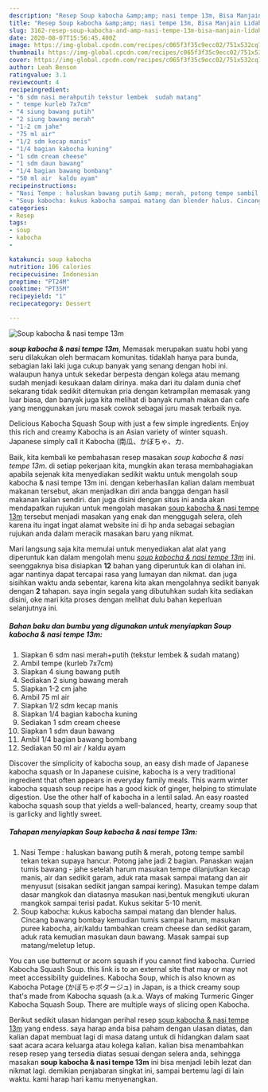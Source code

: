 ```yaml
---
description: "Resep Soup kabocha &amp;amp; nasi tempe 13m, Bisa Manjain Lidah"
title: "Resep Soup kabocha &amp;amp; nasi tempe 13m, Bisa Manjain Lidah"
slug: 3162-resep-soup-kabocha-and-amp-nasi-tempe-13m-bisa-manjain-lidah
date: 2020-08-07T15:56:45.400Z
image: https://img-global.cpcdn.com/recipes/c065f3f35c9ecc02/751x532cq70/soup-kabocha-nasi-tempe-13m-foto-resep-utama.jpg
thumbnail: https://img-global.cpcdn.com/recipes/c065f3f35c9ecc02/751x532cq70/soup-kabocha-nasi-tempe-13m-foto-resep-utama.jpg
cover: https://img-global.cpcdn.com/recipes/c065f3f35c9ecc02/751x532cq70/soup-kabocha-nasi-tempe-13m-foto-resep-utama.jpg
author: Leah Benson
ratingvalue: 3.1
reviewcount: 4
recipeingredient:
- "6 sdm nasi merahputih tekstur lembek  sudah matang"
- " tempe kurleb 7x7cm"
- "4 siung bawang putih"
- "2 siung bawang merah"
- "1-2 cm jahe"
- "75 ml air"
- "1/2 sdm kecap manis"
- "1/4 bagian kabocha kuning"
- "1 sdm cream cheese"
- "1 sdm daun bawang"
- "1/4 bagian bawang bombang"
- "50 ml air  kaldu ayam"
recipeinstructions:
- "Nasi Tempe : haluskan bawang putih &amp; merah, potong tempe sambil tekan tekan supaya hancur. Potong jahe jadi 2 bagian. Panaskan wajan tumis bawang - jahe setelah harum masukan tempe dilanjutkan kecap manis, air dan sedikit garam, aduk rata masak sampai matang dan air menyusut (sisakan sedikit jangan sampai kering). Masukan tempe dalam dasar mangkok dan diatasnya masukan nasi,bentuk mengikuti ukuran mangkok sampai terisi padat. Kukus sekitar 5-10 menit."
- "Soup kabocha: kukus kabocha sampai matang dan blender halus. Cincang bawang bombay kemudian tumis sampai harum, masukan puree kabocha, air/kaldu tambahkan cream cheese dan sedikit garam, aduk rata kemudian masukan daun bawang. Masak sampai sup matang/meletup letup."
categories:
- Resep
tags:
- soup
- kabocha
- 

katakunci: soup kabocha  
nutrition: 106 calories
recipecuisine: Indonesian
preptime: "PT24M"
cooktime: "PT35M"
recipeyield: "1"
recipecategory: Dessert

---
```



![Soup kabocha &amp; nasi tempe 13m](https://img-global.cpcdn.com/recipes/c065f3f35c9ecc02/751x532cq70/soup-kabocha-nasi-tempe-13m-foto-resep-utama.jpg)

<b><i>soup kabocha &amp; nasi tempe 13m</i></b>, Memasak merupakan suatu hobi yang seru dilakukan oleh bermacam komunitas. tidaklah hanya para bunda, sebagian laki laki juga cukup banyak yang senang dengan hobi ini. walaupun hanya untuk sekedar berpesta dengan kolega atau memang sudah menjadi kesukaan dalam dirinya. maka dari itu dalam dunia chef sekarang tidak sedikit ditemukan pria dengan ketrampilan memasak yang luar biasa, dan banyak juga kita melihat di banyak rumah makan dan cafe yang menggunakan juru masak cowok sebagai juru masak terbaik nya.

Delicious Kabocha Squash Soup with just a few simple ingredients. Enjoy this rich and creamy Kabocha is an Asian variety of winter squash. Japanese simply call it Kabocha (南瓜、かぼちゃ、カ.

Baik, kita kembali ke pembahasan resep masakan <i>soup kabocha &amp; nasi tempe 13m</i>. di setiap pekerjaan kita, mungkin akan terasa membahagiakan apabila sejenak kita menyediakan sedikit waktu untuk mengolah soup kabocha &amp; nasi tempe 13m ini. dengan keberhasilan kalian dalam membuat makanan tersebut, akan menjadikan diri anda bangga dengan hasil makanan kalian sendiri. dan juga disini dengan situs ini anda akan mendapatkan rujukan untuk mengolah masakan <u>soup kabocha &amp; nasi tempe 13m</u> tersebut menjadi masakan yang enak dan menggugah selera, oleh karena itu ingat ingat alamat website ini di hp anda sebagai sebagian rujukan anda dalam meracik masakan baru yang nikmat.


Mari langsung saja kita memulai untuk menyediakan alat alat yang diperuntuk kan dalam mengolah menu <u><i>soup kabocha &amp; nasi tempe 13m</i></u> ini. seenggaknya bisa disiapkan <b>12</b> bahan yang diperuntuk kan di olahan ini. agar nantinya dapat tercapai rasa yang lumayan dan nikmat. dan juga sisihkan waktu anda sebentar, karena kita akan mengolahnya sedikit banyak dengan <b>2</b> tahapan. saya ingin segala yang dibutuhkan sudah kita sediakan disini, oke mari kita proses dengan melihat dulu bahan keperluan selanjutnya ini.

<!--inarticleads1-->

##### Bahan baku dan bumbu yang digunakan untuk menyiapkan Soup kabocha &amp; nasi tempe 13m:

1. Siapkan 6 sdm nasi merah+putih (tekstur lembek &amp; sudah matang)
1. Ambil  tempe (kurleb 7x7cm)
1. Siapkan 4 siung bawang putih
1. Sediakan 2 siung bawang merah
1. Siapkan 1-2 cm jahe
1. Ambil 75 ml air
1. Siapkan 1/2 sdm kecap manis
1. Siapkan 1/4 bagian kabocha kuning
1. Sediakan 1 sdm cream cheese
1. Siapkan 1 sdm daun bawang
1. Ambil 1/4 bagian bawang bombang
1. Sediakan 50 ml air / kaldu ayam


Discover the simplicity of kabocha soup, an easy dish made of Japanese kabocha squash or In Japanese cuisine, kabocha is a very traditional ingredient that often appears in everyday family meals. This warm winter kabocha squash soup recipe has a good kick of ginger, helping to stimulate digestion. Use the other half of kabocha in a lentil salad. An easy roasted kabocha squash soup that yields a well-balanced, hearty, creamy soup that is garlicky and lightly sweet. 

<!--inarticleads2-->

##### Tahapan menyiapkan Soup kabocha &amp; nasi tempe 13m:

1. Nasi Tempe : haluskan bawang putih &amp; merah, potong tempe sambil tekan tekan supaya hancur. Potong jahe jadi 2 bagian. Panaskan wajan tumis bawang - jahe setelah harum masukan tempe dilanjutkan kecap manis, air dan sedikit garam, aduk rata masak sampai matang dan air menyusut (sisakan sedikit jangan sampai kering). Masukan tempe dalam dasar mangkok dan diatasnya masukan nasi,bentuk mengikuti ukuran mangkok sampai terisi padat. Kukus sekitar 5-10 menit.
1. Soup kabocha: kukus kabocha sampai matang dan blender halus. Cincang bawang bombay kemudian tumis sampai harum, masukan puree kabocha, air/kaldu tambahkan cream cheese dan sedikit garam, aduk rata kemudian masukan daun bawang. Masak sampai sup matang/meletup letup.


You can use butternut or acorn squash if you cannot find kabocha. Curried Kabocha Squash Soup. this link is to an external site that may or may not meet accessibility guidelines. Kabocha Soup, which is also known as Kabocha Potage (かぼちゃポタージュ) in Japan, is a thick creamy soup that&#39;s made from Kabocha squash (a.k.a. Ways of making Turmeric Ginger Kabocha Squash Soup. There are multiple ways of slicing open Kabocha. 

Berikut sedikit ulasan hidangan perihal resep <u>soup kabocha &amp; nasi tempe 13m</u> yang endess. saya harap anda bisa paham dengan ulasan diatas, dan kalian dapat membuat lagi di masa datang untuk di hidangkan dalam saat saat acara acara keluarga atau kolega kalian. kalian bisa menambahkan resep resep yang tersedia diatas sesuai dengan selera anda, sehingga masakan <b>soup kabocha &amp; nasi tempe 13m</b> ini bisa menjadi lebih lezat dan nikmat lagi. demikian penjabaran singkat ini, sampai bertemu lagi di lain waktu. kami harap hari kamu menyenangkan.
